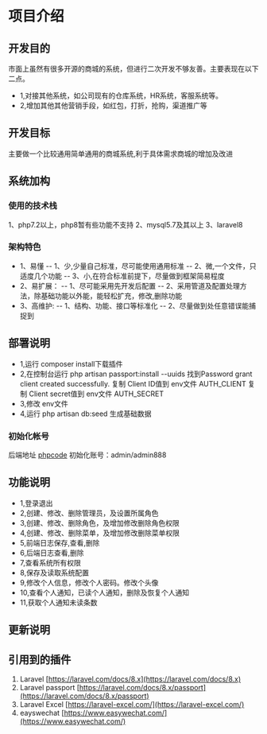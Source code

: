 # 项目介绍 
## 开发目的
市面上虽然有很多开源的商城的系统，但进行二次开发不够友善。主要表现在以下二点。
- 1,对接其他系统，如公司现有的仓库系统，HR系统，客服系统等。
- 2,增加其他其他营销手段，如红包，打折，抢购，渠道推广等
## 开发目标
主要做一个比较通用简单通用的商城系统,利于具体需求商城的增加及改进

## 系统加构
### 使用的技术栈
1、php7.2以上，php8暂有些功能不支持
2、mysql5.7及其以上
3、laravel8

### 架构特色
- 1、易懂
-- 1、少,少量自己标准，尽可能使用通用标准
-- 2、微,一个文件，只适度几个功能
-- 3、小,在符合标准前提下，尽量做到框架简易程度
- 2、易扩展：
-- 1、尽可能采用先开发后配置
-- 2、采用管道及配置处理方法，除基础功能以外能，能轻松扩充，修改,删除功能
- 3、高维护:
-- 1、结构、功能、接口等标准化
-- 2、尽量做到处任意错误能捕捉到

## 部署说明
- 1,运行 composer install下载插件
- 2,在控制台运行 
php artisan passport:install --uuids 
找到Password grant client created successfully.
复制 Client ID值到 env文件 AUTH_CLIENT
复制 Client secret值到 env文件 AUTH_SECRET
- 3,修改 env文件   
- 4,运行 php artisan db:seed 生成基础数据

### 初始化帐号
后端地址  [phpcode](https://gitee.com/heekit-mall/phpcode)
初始化账号：admin/admin888

## 功能说明
- 1,登录退出
- 2,创建、修改、删除管理员，及设置所属角色
- 3,创建、修改、删除角色，及增加修改删除角色权限
- 4,创建、修改、删除菜单，及增加修改删除菜单权限
- 5,前端日志保存,查看,删除
- 6,后端日志查看,删除
- 7,查看系统所有权限
- 8,保存及读取系统配置
- 9,修改个人信息，修改个人密码。修改个头像
- 10,查看个人通知，已读个人通知，删除及恢复个人通知
- 11,获取个人通知未读条数

## 更新说明

## 引用到的插件
1.  Laravel  [https://laravel.com/docs/8.x](https://laravel.com/docs/8.x)
2.  Laravel passport  [https://laravel.com/docs/8.x/passport](https://laravel.com/docs/8.x/passport)
3.  Laravel Excel  [https://laravel-excel.com/](https://laravel-excel.com/)
4.  eayswechat  [https://www.easywechat.com/](https://www.easywechat.com/)
